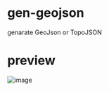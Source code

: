 # gen-geojson
genarate GeoJson or TopoJSON

# preview
![image](https://user-images.githubusercontent.com/49338067/219906670-6f19466f-7b1f-4dce-a3d1-32dd6ecd55f3.png)
